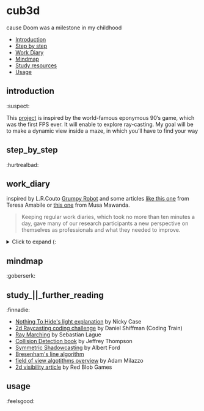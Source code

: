 # cub3d
cause Doom was a milestone in my childhood

* [Introduction](#introduction)
* [Step by step](#step_by_step)
* [Work Diary](#work_diary)
* [Mindmap](#mindmap) 
* [Study resources](#study_||_further_reading)
* [Usage](#usage)

## introduction 
:suspect:

This [project](https://github.com/paulahemsi/cub3d/blob/main/en.subject.pdf) is inspired by the world-famous eponymous 90’s game, which was the first FPS ever. It will enable to explore ray-casting. My goal will be to make a dynamic view inside a maze, in which you’ll have to find your way

## step_by_step 
:hurtrealbad:

## work_diary

inspired by L.R.Couto [Grumpy Robot](https://github.com/lrcouto) and some articles [like this one](https://hbr.org/2011/04/four-reasons-to-keep-a-work-di) from Teresa Amabile or [this one](https://medium.com/the-productivity-inn/how-to-maintain-a-work-diary-for-better-career-growth-eb543f97c34b) from Musa Mawanda.

>Keeping regular work diaries, which took no more than ten minutes a day, gave many of our research participants a new perspective on themselves as professionals and what they needed to improve.

<details>
  <summary>Click to expand (:</summary>

* 16/03 and 17/03: watch this free [course](https://courses.pikuma.com/courses/raycasting) *Introduction to Raycasting Theory with JavaScript* from Pikuma
and this [coding challenge](https://www.youtube.com/watch?v=TOEi6T2mtHo) *2d Raycasting with p5js* from Coding Train

* 18/03: study collision detection and field of view algotithms. [more info](#study) and start to code a js prototype with p5.js library to understand better the concepts

![](./mindmaps/prototype_cub.gif)

* 19/03: coloquei a libft e inseri a ft_printf na libft, fazendo os ajustes de make file e headers necessários. Criei o makefile do Cub3d. Criei o header do cub3d com uma primeira organização de structs para as infos que vierem das configurações do arquivo .cub. Iniciei este diário de trabalho. Comecei a estudar as novas funções autorizadas:

* perror:

> The C library function void perror(const char *str) prints a descriptive error message to stderr. First the string str is printed, followed by a colon then a space.
[mais infos](https://www.tutorialspoint.com/c_standard_library/c_function_perror.htm)

* strerror: 

>The C library function char *strerror(int errnum) searches an internal array for the error number errnum and returns a pointer to an error message string. The error strings produced by strerror depend on the developing platform and compiler.
[mais infos](https://www.tutorialspoint.com/c_standard_library/c_function_strerror.htm)

* exit:

>The C library function void exit(int status) terminates the calling process immediately. Any open file descriptors belonging to the process are closed and any children of the process are inherited by process 1, init, and the process parent is sent a SIGCHLD signal.
[mais infos](https://www.tutorialspoint.com/c_standard_library/c_function_exit.htm)

Fiz a função main.c e o tratamento de erros para os argumentos do programa (arquivo .cub e flag --save). Iniciei o tratamento de erros para a cena do arquivo .cub, analisando os diferentes type identifiers nas possíveis ordens.

* 20/03: consegui fazer o [debugger do vscode funcionar no wsl](https://code.visualstudio.com/docs/cpp/launch-json-reference) com a ajuda de uma [extensão](https://code.visualstudio.com/docs/remote/wsl-tutorial). Iniciei um fluxograma do tratamento de erros.

![](./mindmaps/cub3d_errors.jpg)

* 21/03: paths para texturas, resolution size e valor rgb floor e ceiling sendo salvos nas devidas structs. Falta lidar com o mapa e com duplicidades de configs.

* 22/03: problema da duplicidade de configs de path resolvido de maneira super simples, bem contente com essa função dos paths =) Duplicidade da resolution e do rgb floor e ceiling já estavam resolvidos na própria lógica da função.

* 23/03: mais testes de erros e mapa devidamente armazenado num array de duas dimensões de char. Preciso tentar criar o hábito de escrever aqui direto em inglês o.O Checagem das paredes feita!

![](./mindmaps/check_walls.jpg)

</details>

## mindmap 
:goberserk:

## study_||_further_reading 
:finnadie:

* [Nothing To Hide's light explanation](https://ncase.me/sight-and-light/) by Nicky Case 
* [2d Raycasting coding challenge](https://www.youtube.com/watch?v=TOEi6T2mtHo) by Daniel Shiffman (Coding Train)
* [Ray Marching](https://www.youtube.com/watch?v=Cp5WWtMoeKg) by Sebastian Lague
* [Collision Detection book](http://www.jeffreythompson.org/collision-detection/) by Jeffrey Thompson
* [Symmetric Shadowcasting](https://www.albertford.com/shadowcasting/) by Albert Ford
* [Bresenham's line algorithm](https://en.wikipedia.org/wiki/Bresenham%27s_line_algorithm)
* [field of view algotithms overview](http://www.adammil.net/blog/v125_Roguelike_Vision_Algorithms.html) by Adam Milazzo
* [2d visibility article](https://www.redblobgames.com/articles/visibility/) by Red Blob Games
 
## usage 
:feelsgood:



